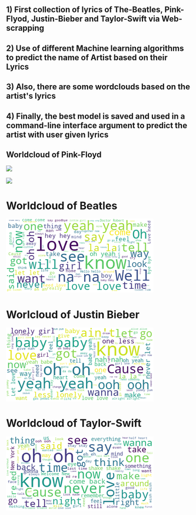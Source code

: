## 1) First collection of lyrics of The-Beatles, Pink-Flyod, Justin-Bieber and Taylor-Swift via Web-scrapping

## 2) Use of different Machine learning algorithms to predict the name of Artist based on their Lyrics

## 3) Also, there are some wordclouds based on the artist's lyrics

## 4) Finally, the best model is saved and used in a command-line interface argument to predict the artist with user given lyrics

## Worldcloud of Pink-Floyd

![](./Worldcloud_iamges/Wordcloud_Floyd.png)

![](Worldcloud_Floyd1.png)

# Worldcloud of Beatles

![](Worldcloud_Beatles.png)

# Worlcloud of Justin Bieber

![](Worldcloud_Bieber.png)

# Worldcloud of Taylor-Swift

![](Worldcloud_Swift.png)

